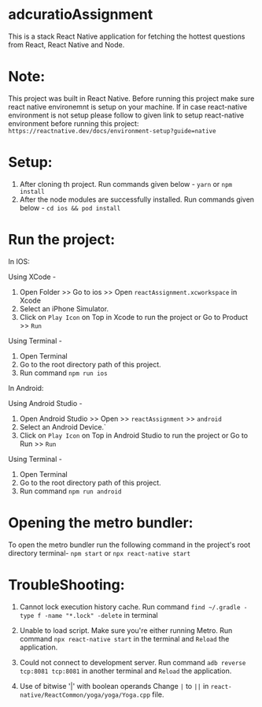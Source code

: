 # adcuratioAssignment
 This is a stack React Native application for fetching the hottest questions from React, React Native and Node.
 
# Note:
This project was built in React Native.
Before running this project make sure react native environemnt is setup on your machine.
If in case react-native environment is not setup please follow to given link to setup react-native environment before running this project: `https://reactnative.dev/docs/environment-setup?guide=native`



# Setup:
1. After cloning th project. Run commands given below -
   `yarn`
   or
   `npm install`
2. After the node modules are successfully installed. Run commands given below -
   `cd ios && pod install`



# Run the project:
In IOS:

Using XCode -
1. Open Folder >> Go to ios >> Open `reactAssignment.xcworkspace` in Xcode
2. Select an iPhone Simulator.
3. Click on `Play Icon` on Top in Xcode to run the project or Go to Product >> `Run`

Using Terminal -
1. Open Terminal 
2. Go to the root directory path of this project.
3. Run command `npm run ios`

In Android:

Using Android Studio -
1. Open Android Studio >> Open >> `reactAssignment` >> `android`
2. Select an Android Device.`
3. Click on `Play Icon` on Top in Android Studio to run the project or Go to Run >> `Run`

Using Terminal -
1. Open Terminal 
2. Go to the root directory path of this project.
3. Run command `npm run android`



# Opening the metro bundler:
To open the metro bundler run the following command in the project's root directory terminal- 
`npm start` 
or
`npx react-native start`



# TroubleShooting:
1. Cannot lock execution history cache.
Run command `find ~/.gradle -type f -name "*.lock" -delete` in terminal

2. Unable to load script. Make sure you're either running Metro.
Run command `npx react-native start` in the terminal and `Reload` the application.

3. Could not connect to development server.
Run command `adb reverse tcp:8081 tcp:8081` in another terminal and `Reload` the application.

4. Use of bitwise '|' with boolean operands
Change `|` to `||` in `react-native/ReactCommon/yoga/yoga/Yoga.cpp` file.
